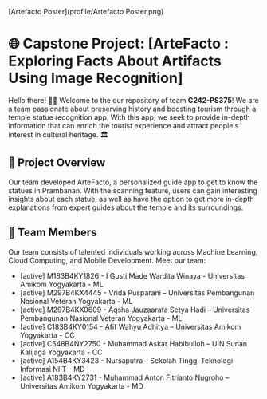 [Artefacto Poster](profile/Artefacto Poster.png)

# 🌐 Capstone Project: [ArteFacto : Exploring Facts About Artifacts Using Image Recognition]

Hello there! 👋🏻 Welcome to the our repository of team **C242-PS375**! We are a team passionate about preserving history and boosting tourism through a temple statue recognition app. With this app, we seek to provide in-depth information that can enrich the tourist experience and attract people's interest in cultural heritage. 🏛️

## 🚀 Project Overview

Our team developed ArteFacto, a personalized guide app to get to know the statues in Prambanan. With the scanning feature, users can gain interesting insights about each statue, as well as have the option to get more in-depth explanations from expert guides about the temple and its surroundings.

## 👥 Team Members

Our team consists of talented individuals working across Machine Learning, Cloud Computing, and Mobile Development. Meet our team:

- [active] M183B4KY1826 - I Gusti Made Wardita Winaya - Universitas Amikom Yogyakarta - ML
- [active] M297B4KX4445 - Vrida Pusparani – Universitas Pembangunan Nasional Veteran Yogyakarta - ML
- [active] M297B4KX0609 - Aqsha Jauzaarafa Setya Hadi – Universitas Pembangunan Nasional Veteran Yogyakarta - ML
- [active] C183B4KY0154 - Afif Wahyu Adhitya – Universitas Amikom Yogyakarta - CC
- [active] C548B4NY2750 - Muhammad Askar Habibulloh – UIN Sunan Kalijaga Yogyakarta - CC
- [active] A154B4KY3423 - Nursaputra – Sekolah Tinggi Teknologi Informasi NIIT - MD
- [active] A183B4KY2731 - Muhammad Anton Fitrianto Nugroho – Universitas Amikom Yogyakarta - MD
